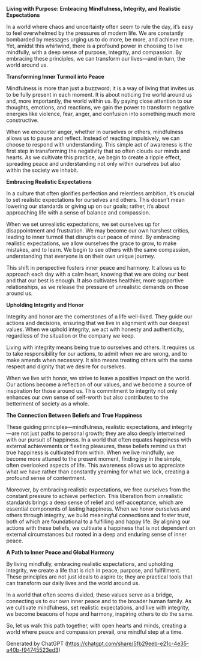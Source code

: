 **Living with Purpose: Embracing Mindfulness, Integrity, and Realistic Expectations**

In a world where chaos and uncertainty often seem to rule the day, it’s easy to feel overwhelmed by the pressures of modern life. We are constantly bombarded by messages urging us to do more, be more, and achieve more. Yet, amidst this whirlwind, there is a profound power in choosing to live mindfully, with a deep sense of purpose, integrity, and compassion. By embracing these principles, we can transform our lives—and in turn, the world around us.

**Transforming Inner Turmoil into Peace**

Mindfulness is more than just a buzzword; it is a way of living that invites us to be fully present in each moment. It is about noticing the world around us and, more importantly, the world within us. By paying close attention to our thoughts, emotions, and reactions, we gain the power to transform negative energies like violence, fear, anger, and confusion into something much more constructive.

When we encounter anger, whether in ourselves or others, mindfulness allows us to pause and reflect. Instead of reacting impulsively, we can choose to respond with understanding. This simple act of awareness is the first step in transforming the negativity that so often clouds our minds and hearts. As we cultivate this practice, we begin to create a ripple effect, spreading peace and understanding not only within ourselves but also within the society we inhabit.

**Embracing Realistic Expectations**

In a culture that often glorifies perfection and relentless ambition, it’s crucial to set realistic expectations for ourselves and others. This doesn’t mean lowering our standards or giving up on our goals; rather, it’s about approaching life with a sense of balance and compassion.

When we set unrealistic expectations, we set ourselves up for disappointment and frustration. We may become our own harshest critics, leading to inner turmoil that disrupts our peace of mind. By embracing realistic expectations, we allow ourselves the grace to grow, to make mistakes, and to learn. We begin to see others with the same compassion, understanding that everyone is on their own unique journey.

This shift in perspective fosters inner peace and harmony. It allows us to approach each day with a calm heart, knowing that we are doing our best and that our best is enough. It also cultivates healthier, more supportive relationships, as we release the pressure of unrealistic demands on those around us.

**Upholding Integrity and Honor**

Integrity and honor are the cornerstones of a life well-lived. They guide our actions and decisions, ensuring that we live in alignment with our deepest values. When we uphold integrity, we act with honesty and authenticity, regardless of the situation or the company we keep.

Living with integrity means being true to ourselves and others. It requires us to take responsibility for our actions, to admit when we are wrong, and to make amends when necessary. It also means treating others with the same respect and dignity that we desire for ourselves.

When we live with honor, we strive to leave a positive impact on the world. Our actions become a reflection of our values, and we become a source of inspiration for those around us. This commitment to integrity not only enhances our own sense of self-worth but also contributes to the betterment of society as a whole.

**The Connection Between Beliefs and True Happiness**

These guiding principles—mindfulness, realistic expectations, and integrity—are not just paths to personal growth; they are also deeply intertwined with our pursuit of happiness. In a world that often equates happiness with external achievements or fleeting pleasures, these beliefs remind us that true happiness is cultivated from within. When we live mindfully, we become more attuned to the present moment, finding joy in the simple, often overlooked aspects of life. This awareness allows us to appreciate what we have rather than constantly yearning for what we lack, creating a profound sense of contentment.

Moreover, by embracing realistic expectations, we free ourselves from the constant pressure to achieve perfection. This liberation from unrealistic standards brings a deep sense of relief and self-acceptance, which are essential components of lasting happiness. When we honor ourselves and others through integrity, we build meaningful connections and foster trust, both of which are foundational to a fulfilling and happy life. By aligning our actions with these beliefs, we cultivate a happiness that is not dependent on external circumstances but rooted in a deep and enduring sense of inner peace.

**A Path to Inner Peace and Global Harmony**

By living mindfully, embracing realistic expectations, and upholding integrity, we create a life that is rich in peace, purpose, and fulfillment. These principles are not just ideals to aspire to; they are practical tools that can transform our daily lives and the world around us.

In a world that often seems divided, these values serve as a bridge, connecting us to our own inner peace and to the broader human family. As we cultivate mindfulness, set realistic expectations, and live with integrity, we become beacons of hope and harmony, inspiring others to do the same.

So, let us walk this path together, with open hearts and minds, creating a world where peace and compassion prevail, one mindful step at a time.

Generated by ChatGPT (https://chatgpt.com/share/5fb29eeb-e21c-4e35-a40b-f94745523ed3)
